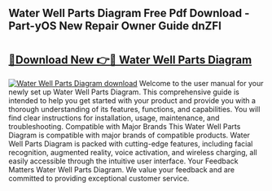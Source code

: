 ## Water Well Parts Diagram Free Pdf Download - Part-yOS New Repair Owner Guide dnZFl

# <h2><a href="http://dfttbjc.blite.top/?on=Water+Well+Parts+Diagram">🔗Download New 👉🔴 Water Well Parts Diagram</a></h2>

[![Water Well Parts Diagram download](https://i.imgur.com/lujVjoI.png)](http://dfttbjc.blite.top/?on=Water+Well+Parts+Diagram)
Welcome to the user manual for your newly set up Water Well Parts Diagram. This comprehensive guide is intended to help you get started with your product and provide you with a thorough understanding of its features, functions, and capabilities. You will find clear instructions for installation, usage, maintenance, and troubleshooting. Compatible with Major Brands This Water Well Parts Diagram is compatible with major brands of compatible products. Water Well Parts Diagram is packed with cutting-edge features, including facial recognition, augmented reality, voice activation, and wireless charging, all easily accessible through the intuitive user interface. Your Feedback Matters Water Well Parts Diagram. We value your feedback and are committed to providing exceptional customer service.
